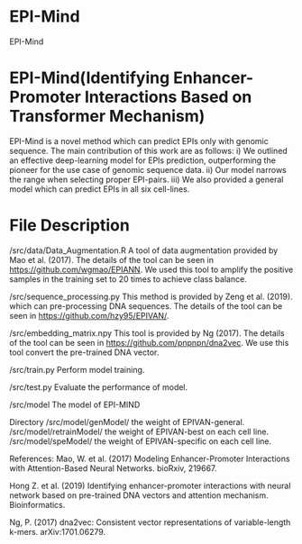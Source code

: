 # EPI-Mind
EPI-Mind
# EPI-Mind(Identifying Enhancer-Promoter Interactions Based on Transformer Mechanism)
EPI-Mind is a novel method which can predict EPIs only with genomic sequence. 
The main contribution of this work are as follows:
 i) We outlined an effective deep-learning model for EPIs prediction, outperforming the pioneer for the use case of genomic sequence data.
 ii) Our model narrows the range when selecting proper EPI-pairs.
 iii) We also provided a general model which can predict EPIs in all six cell-lines.

# File Description 
/src/data/Data_Augmentation.R
A tool of data augmentation provided by Mao et al. (2017). 
The details of the tool can be seen in https://github.com/wgmao/EPIANN.
We used this tool to amplify the positive samples in the training set to 20 times to achieve class balance.

/src/sequence_processing.py
This method is provided by Zeng et al. (2019). which can pre-processing DNA sequences. 
The details of the tool can be seen in https://github.com/hzy95/EPIVAN/.
 
/src/embedding_matrix.npy
This tool is provided by Ng (2017).
The details of the tool can be seen in https://github.com/pnpnpn/dna2vec.
We use this tool convert the pre-trained DNA vector.

/src/train.py
Perform model training.

/src/test.py
Evaluate the performance of model.

/src/model
The model of EPI-MIND

Directory
/src/model/genModel/ the weight of EPIVAN-general.
/src/model/retrainModel/ the weight of EPIVAN-best on each cell line.
/src/model/speModel/ the weight of EPIVAN-specific on each cell line.
 
References:
Mao, W. et al. (2017) Modeling Enhancer-Promoter Interactions with Attention-Based Neural Networks. bioRxiv, 219667.

Hong Z. et al. (2019) Identifying enhancer-promoter interactions with neural network based on pre-trained DNA vectors and attention mechanism. Bioinformatics.

Ng, P. (2017) dna2vec: Consistent vector representations of variable-length k-mers. arXiv:1701.06279.
